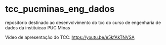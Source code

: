 # tcc_pucminas_eng_dados
repositorio destinado ao desenvolvimento do tcc do curso de engenharia de dados da instituicao PUC Minas

Vídeo de apresentação do TCC: https://youtu.be/e5kfAkTNVSA
